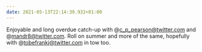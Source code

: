 ```yaml
---
date: 2021-05-13T22:14:39.932+01:00
---
```


Enjoyable and long overdue catch-up with @c_p_pearson@twitter.com and @mandr8@twitter.com. Roll on summer and more of the same, hopefully with @tobefrankj@twitter.com in tow too.
